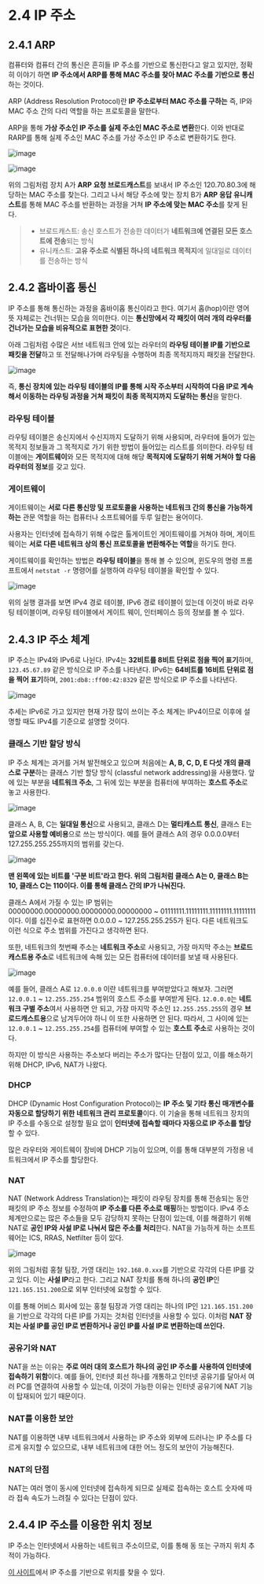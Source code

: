 # 2.4 IP 주소

## 2.4.1 ARP 

컴퓨터와 컴퓨터 간의 통신은 흔히들 IP 주소를 기반으로 통신한다고 알고 있지만, 정확히 이야기 하면 **IP 주소에서 ARP를 통해 MAC 주소를 찾아 MAC 주소를 기반으로 통신**하는 것이다. 

ARP (Address Resolution Protocol)란 **IP 주소로부터 MAC 주소를 구하는** 즉, IP와 MAC 주소 간의 다리 역할을 하는 프로토콜을 말한다. 

ARP을 통해 **가상 주소인 IP 주소를 실제 주소인 MAC 주소로 변환**한다. 이와 반대로 RARP를 통해 실제 주소인 MAC 주소를 가상 주소인 IP 주소로 변환하기도 한다. 

![image](https://user-images.githubusercontent.com/68090939/233991102-0c9b7cb9-b41d-4d7e-ac03-37393be288d8.png)

![image](https://user-images.githubusercontent.com/68090939/233991380-c14965a8-78e9-4aee-b717-af81ba2064b7.png)

위의 그림처럼 장치 A가 **ARP 요청 브로드캐스트**를 보내서 IP 주소인 120.70.80.3에 해당하는 MAC 주소를 찾는다. 그리고 나서 해당 주소에 맞는 장치 B가 **ARP 응답 유니캐스트**를 통해 MAC 주소를 반환하는 과정을 거쳐 **IP 주소에 맞는 MAC 주소**를 찾게 된다. 

>- 브로드캐스트: 송신 호스트가 전송한 데이터가 **네트워크에 연결된 모든 호스트에 전송**되는 방식 
>- 유니캐스트: **고유 주소로 식별된 하나의 네트워크 목적지**에 일대일로 데이터를 전송하는 방식 

## 2.4.2 홉바이홉 통신 

IP 주소를 통해 통신하는 과정을 홉바이홉 통신이라고 한다. 여기서 홉(hop)이란 영어 뜻 자체로는 건너뛰는 모습을 의미한다. 이는 **통신망에서 각 패킷이 여러 개의 라우터를 건너가는 모습을 비유적으로 표현한 것**이다.

아래 그림처럼 수많은 서브 네트워크 안에 있는 라우터의 **라우팅 테이블 IP를 기반으로 패킷을 전달**하고 또 전달해나가며 라우팅을 수행하며 최종 목적지까지 패킷을 전달한다. 

![image](https://user-images.githubusercontent.com/68090939/233993754-a13aea45-551a-4180-a9b4-749ce904e871.png)

즉, **통신 장치에 있는 라우팅 테이블의 IP를 통해 시작 주소부터 시작하여 다음 IP로 계속해서 이동하는 라우팅 과정을 거쳐 패킷이 최종 목적지까지 도달하는 통신**을 말한다.

### 라우팅 테이블 

라우팅 테이블은 송신지에서 수신지까지 도달하기 위해 사용되며, 라우터에 들어가 있는 목적지 정보들과 그 목적지로 가기 위한 방법이 들어있는 리스트를 의미한다. 라우팅 테이블에는 **게이트웨이**와 모든 목적지에 대해 해당 **목적지에 도달하기 위해 거쳐야 할 다음 라우터의 정보**를 갖고 있다. 

### 게이트웨이 

게이트웨이는 **서로 다른 통신망 및 프로토콜을 사용하는 네트워크 간의 통신을 가능하게 하는** 관문 역할을 하는 컴퓨터나 소프트웨어를 두루 일컫는 용어이다. 

사용자는 인터넷에 접속하기 위해 수많은 톨게이트인 게이트웨이를 거쳐야 하며, 게이트웨이는 **서로 다른 네트워크 상의 통신 프로토콜을 변환해주는 역할**을 하기도 한다. 

게이트웨이를 확인하는 방법은 **라우팅 테이블**을 통해 볼 수 있으며, 윈도우의 명령 프롬프트에서 `netstat -r` 명령어를 실행하여 라우팅 테이블을 확인할 수 있다. 

![image](https://user-images.githubusercontent.com/68090939/233996818-00521228-ecc1-400e-9a47-b78ea30b3258.png)

위의 실행 결과를 보면 IPv4 경로 테이블, IPv6 경로 테이블이 있는데 이것이 바로 라우팅 테이블이며, 라우팅 테이블에서 게이트 웨이, 인터페이스 등의 정보를 볼 수 있다. 

## 2.4.3 IP 주소 체계 

IP 주소는 IPv4와 IPv6로 나뉜다. IPv4는 **32비트를 8비트 단위로 점을 찍어 표기**하며, `123.45.67.89` 같은 방식으로 IP 주소를 나타낸다. IPv6는 **64비트를 16비트 단위로 점을 찍어 표기**하며, `2001:db8::ff00:42:8329` 같은 방식으로 IP 주소를 나타낸다. 

![image](https://user-images.githubusercontent.com/68090939/233998229-4fbccdee-3752-4313-8584-9b9690ed67ab.png)

추세는 IPv6로 가고 있지만 현재 가장 많이 쓰이는 주소 체계는 IPv4이므로 이후에 설명할 때도 IPv4를 기준으로 설명할 것이다. 

### 클래스 기반 할당 방식 

IP 주소 체계는 과거를 거쳐 발전해오고 있으며 처음에는 **A, B, C, D, E 다섯 개의 클래스로 구분**하는 클래스 기반 할당 방식 (classful network addressing)을 사용했다. 앞에 있는 부분을 **네트워크 주소**, 그 뒤에 있는 부분을 컴퓨터에 부여하는 **호스트 주소**로 놓고 사용한다. 

![image](https://user-images.githubusercontent.com/68090939/233998875-3ba99d61-fb01-400a-b03c-ace848e78c98.png)

클래스 A, B, C는 **일대일 통신**으로 사용되고, 클래스 D는 **멀티캐스트 통신**, 클래스 E는 **앞으로 사용할 예비용**으로 쓰는 방식이다. 예를 들어 클래스 A의 경우 0.0.0.0부터 127.255.255.255까지의 범위를 갖는다. 

![image](https://user-images.githubusercontent.com/68090939/233999583-1e9d25e5-c20a-478c-8329-c115262554c7.png)

**맨 왼쪽에 있는 비트를 '구분 비트'라고 한다. 위의 그림처럼 클래스 A는 0, 클래스 B는 10, 클래스 C는 110이다. 이를 통해 클래스 간의 IP가 나눠진다.** 

클래스 A에서 가질 수 있는 IP 범위는 00000000.00000000.00000000.00000000 ~ 01111111.11111111.11111111.11111111이다. 이를 십진수로 표현하면 0.0.0.0 ~ 127.255.255.255가 된다. 다른 네트워크도 이런 식으로 주소 범위를 가진다고 생각하면 된다. 

또한, 네트워크의 첫번째 주소는 **네트워크 주소**로 사용되고, 가장 마지막 주소는 **브로드캐스트용 주소**로 네트워크에 속해 있는 모든 컴퓨터에 데이터를 보낼 때 사용된다. 

![image](https://user-images.githubusercontent.com/68090939/234000644-60ea26d3-f052-48bf-b6e5-231f58865dd6.png)

예를 들어, 클래스 A로 `12.0.0.0` 이란 네트워크를 부여받았다고 해보자. 그러면 `12.0.0.1` ~ `12.255.255.254` 범위의 호스트 주소를 부여받게 된다. `12.0.0.0`는 **네트워크 구별 주소**여서 사용하면 안 되고, 가장 마지막 주소인 `12.255.255.255`의 경우 **브로드캐스트용**으로 남겨두어야 하니 이 또한 사용하면 안 된다. 따라서, 그 사이에 있는 `12.0.0.1` ~ `12.255.255.254`를 컴퓨터에 부여할 수 있는 **호스트 주소**로 사용하는 것이다. 

하지만 이 방식은 사용하는 주소보다 버리는 주소가 많다는 단점이 있고, 이를 해소하기 위해 DHCP, IPv6, NAT가 나왔다. 

### DHCP 

DHCP (Dynamic Host Configuration Protocol)는 **IP 주소 및 기타 통신 매개변수를 자동으로 할당하기 위한 네트워크 관리 프로토콜**이다. 이 기술을 통해 네트워크 장치의 IP 주소를 수동으로 설정할 필요 없이 **인터넷에 접속할 때마다 자동으로 IP 주소를 할당**할 수 있다. 

많은 라우터와 게이트웨이 장비에 DHCP 기능이 있으며, 이를 통해 대부분의 가정용 네트워크에서 IP 주소를 할당한다. 

### NAT 

NAT (Network Address Translation)는 패킷이 라우팅 장치를 통해 전송되는 동안 패킷의 IP 주소 정보를 수정하여 **IP 주소를 다른 주소로 매핑**하는 방법이다. IPv4 주소 체계만으로는 많은 주소들을 모두 감당하지 못하는 단점이 있는데, 이를 해결하기 위해 NAT로 **공인 IP와 사설 IP로 나눠서 많은 주소를 처리**한다. NAT을 가능하게 하는 소프트웨어는 ICS, RRAS, Netfilter 등이 있다. 

![image](https://user-images.githubusercontent.com/68090939/234005197-57d4991a-c6e2-41ce-9158-b2a8a7e22ab8.png)

위의 그림처럼 홍철 팀장, 가영 대리는 `192.168.0.xxx`를 기반으로 각각의 다른 IP를 갖고 있다. 이는 **사설 IP**라고 한다. 그리고 NAT 장치를 통해 하나의 **공인 IP**인 `121.165.151.200`으로 외부 인터넷에 요청할 수 있다. 

이를 통해 어비스 회사에 있는 홍철 팀장과 가영 대리는 하나의 IP인 `121.165.151.200`을 기반으로 각각의 다른 IP를 가지는 것처럼 인터넷을 사용할 수 있다. 이처럼 **NAT 장치는 사설 IP를 공인 IP로 변환하거나 공인 IP를 사설 IP로 변환하는데 쓰인다.** 

### 공유기와 NAT 

NAT을 쓰는 이유는 **주로 여러 대의 호스트가 하나의 공인 IP 주소를 사용하여 인터넷에 접속하기 위함**이다. 예를 들어, 인터넷 회선 하나를 개통하고 인터넷 공유기를 달아서 여러 PC를 연결하여 사용할 수 있는데, 이것이 가능한 이유는 인터넷 공유기에 NAT 기능이 탑재되어 있기 때문이다. 

### NAT를 이용한 보안 

NAT를 이용하면 내부 네트워크에서 사용하는 IP 주소와 외부에 드러나는 IP 주소를 다르게 유지할 수 있으므로, 내부 네트워크에 대한 어느 정도의 보안이 가능해진다. 

### NAT의 단점 

NAT는 여러 명이 동시에 인터넷에 접속하게 되므로 실제로 접속하는 호스트 숫자에 따라 접속 속도가 느려질 수 있다는 단점이 있다. 

## 2.4.4 IP 주소를 이용한 위치 정보 

IP 주소는 인터넷에서 사용하는 네트워크 주소이므로, 이를 통해 동 또는 구까지 위치 추적이 가능하다. 

[이 사이트](https://mylocation.co.kr/)에서 IP 주소를 기반으로 위치를 찾을 수 있다. 


